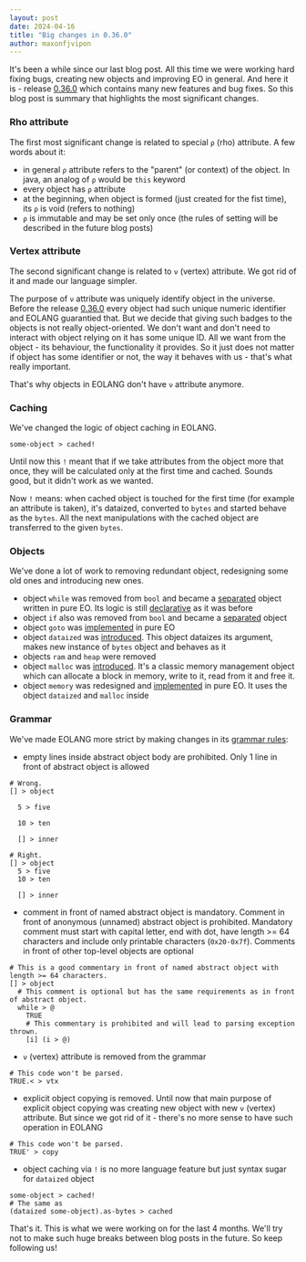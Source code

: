 ```yaml
---
layout: post
date: 2024-04-16
title: "Big changes in 0.36.0"
author: maxonfjvipon
---
```


It's been a while since our last blog post. All this time we were working hard fixing bugs, 
creating new objects and improving EO in general. And here it is - release 
[0.36.0](https://github.com/objectionary/eo/releases/tag/0.36.0) which contains many new features 
and bug fixes. So this blog post is summary that highlights the most significant changes.

<!--more-->
### Rho attribute
The first most significant change is related to special `ρ` (rho) attribute. A few words about it:
- in general `ρ` attribute refers to the "parent" (or context) of the object. In java, an analog 
of `ρ` would be `this` keyword
- every object has `ρ` attribute
- at the beginning, when object is formed (just created for the fist time), its `ρ` is void 
(refers to nothing)
- `ρ` is immutable and may be set only once (the rules of setting will be described in the future 
blog posts)

### Vertex attribute
The second significant change is related to `ν` (vertex) attribute. We got rid of it and made our 
language simpler. 

The purpose of `ν` attribute was uniquely identify object in the universe. Before
the release [0.36.0](https://github.com/objectionary/eo/releases/tag/0.36.0) every object had such unique
numeric identifier and EOLANG guarantied that. But we decide that giving such badges to the objects 
is not really object-oriented. We don't want and don't need to interact with object relying on it 
has some unique ID. All we want from the object - its behaviour, the functionality it provides. So 
it just does not matter if object has some identifier or not, the way it behaves with us - that's 
what really important. 

That's why objects in EOLANG don't have `ν` attribute anymore.

### Caching
We've changed the logic of object caching in EOLANG. 
```
some-object > cached!
```
Until now this `!` meant that if we take attributes from the object more that once, they 
will be calculated only at the first time and cached. Sounds good, but it didn't work as we wanted.

Now `!` means: when cached object is touched for the first time (for example an attribute is taken),
it's dataized, converted to `bytes` and started behave as the `bytes`. All the next manipulations 
with the cached object are transferred to the given `bytes`.

### Objects
We've done a lot of work to removing redundant object, redesigning some old ones and introducing new
ones.

- object `while` was removed from `bool` and became a
  [separated](https://github.com/objectionary/eo/blob/0.36.0/eo-runtime/src/main/eo/org/eolang/while.eo)
  object written in pure EO. Its logic is still
  [declarative](https://news.eolang.org/2022-12-22-declarative-while.html) as it was before
- object `if` also was removed from `bool` and became a
  [separated](https://github.com/objectionary/eo/blob/0.36.0/eo-runtime/src/main/eo/org/eolang/if.eo)
  object
- object `goto` was
  [implemented](https://github.com/objectionary/eo/blob/0.36.0/eo-runtime/src/main/eo/org/eolang/go.eo)
  in pure EO
- object `dataized` was 
  [introduced](https://github.com/objectionary/eo/blob/0.36.0/eo-runtime/src/main/eo/org/eolang/dataized.eo). 
  This object dataizes its argument, makes new instance of `bytes` object and behaves as it
- objects `ram` and `heap` were removed
- object `malloc` was
  [introduced](https://github.com/objectionary/eo/blob/0.36.0/eo-runtime/src/main/eo/org/eolang/malloc.eo). 
  It's a classic memory management object which can allocate a block in memory, write to it, read 
  from it and free it.
- object `memory` was redesigned and
  [implemented](https://github.com/objectionary/eo/blob/0.36.0/eo-runtime/src/main/eo/org/eolang/memory.eo)
  in pure EO. It uses the object `dataized` and `malloc` inside

### Grammar
We've made EOLANG more strict by making changes in its 
[grammar rules](https://github.com/objectionary/eo#backus-naur-form):
- empty lines inside abstract object body are prohibited. Only 1 line in front of abstract object is
allowed

```
# Wrong.
[] > object

  5 > five

  10 > ten

  [] > inner

# Right.
[] > object
  5 > five
  10 > ten

  [] > inner
```
- comment in front of named abstract object is mandatory. Comment in front of anonymous (unnamed)
abstract object is prohibited. Mandatory comment must start with capital letter, end with dot, have
length >= 64 characters and include only printable characters (`0x20-0x7f`). Comments in front of other 
top-level objects are optional

```
# This is a good commentary in front of named abstract object with length >= 64 characters.
[] > object
  # This comment is optional but has the same requirements as in front of abstract object.
  while > @
    TRUE
    # This commentary is prohibited and will lead to parsing exception thrown.
    [i] (i > @)
```

- `ν` (vertex) attribute is removed from the grammar

```
# This code won't be parsed.
TRUE.< > vtx
```

- explicit object copying is removed. Until now that main purpose of explicit object copying was 
creating new object with new `ν` (vertex) attribute. But since we got rid of it - there's no more 
sense to have such operation in EOLANG

```
# This code won't be parsed.
TRUE' > copy
```

- object caching via `!` is no more language feature but just syntax sugar for `dataized` object

```
some-object > cached!
# The same as
(dataized some-object).as-bytes > cached
```

That's it. This is what we were working on for the last 4 months. We'll try not to make such huge
breaks between blog posts in the future. So keep following us!